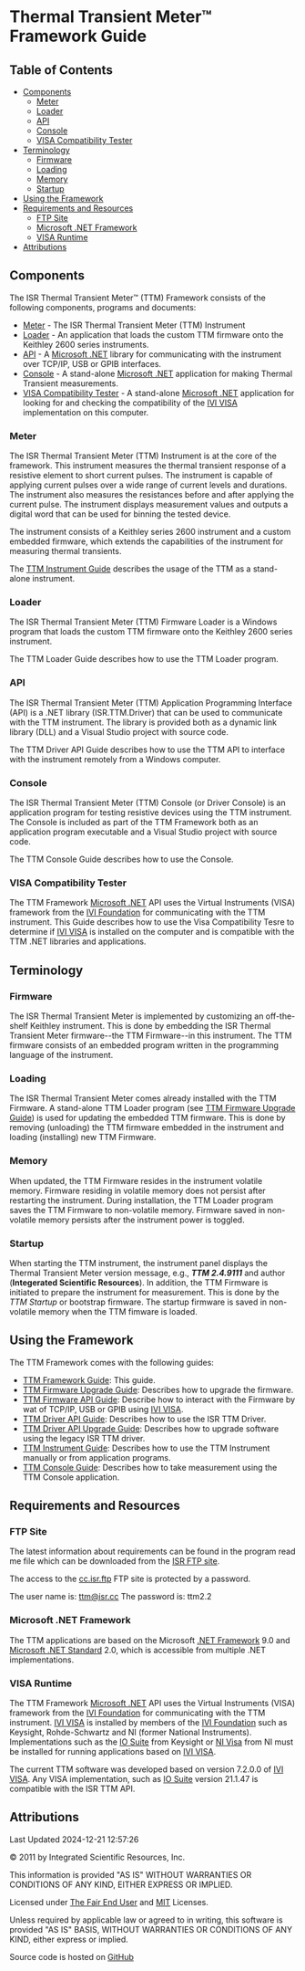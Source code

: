 # Thermal Transient Meter&trade; Framework Guide

## Table of Contents

- [Components](#Components)
  - [Meter](#Meter)
  - [Loader](#Loader)
  - [API](#API)
  - [Console](#Console)
  - [VISA Compatibility Tester](#Visa-Compatibility-Tester)
- [Terminology](#Terminology)
  - [Firmware](#Firmware)
  - [Loading](#Loading)
  - [Memory](#Memory)
  - [Startup](#Startup)
- [Using the Framework](#Using_the_Framework)
- [Requirements and Resources](#Requirements_and_Resources)
  - [FTP Site](#FTP_Site)
  - [Microsoft .NET Framework](#Microsoft_.NET_Framework)
  - [VISA Runtime](#VISA_Runtime)
- [Attributions](#Attributions)

<a name="Components"></a>
## Components

The ISR Thermal Transient Meter&trade; (TTM) Framework consists of the following components, programs and documents:

- [Meter](#Meter) - The ISR Thermal Transient Meter (TTM) Instrument
- [Loader](#Loader) - An application that loads the custom TTM firmware onto the Keithley 2600 series instruments.
- [API](#API) - A [Microsoft .NET] library for communicating with the instrument over TCP/IP, USB or GPIB interfaces.
- [Console](#Console) - A stand-alone [Microsoft .NET] application for making Thermal Transient measurements.
- [VISA Compatibility Tester](#VISA-Compatibility-Tester) - A stand-alone [Microsoft .NET] application for looking for and checking the compatibility of the [IVI VISA] implementation on this computer.

<a name="Meter"></a>
### Meter

The ISR Thermal Transient Meter (TTM) Instrument is at the core of the framework. This instrument measures the thermal transient response of a resistive element to short current pulses. The instrument is capable of applying current pulses over a wide range of current levels and durations. The instrument also measures the resistances before and after applying the current pulse. The instrument displays measurement values and outputs a digital word that can be used for binning the tested device.

The instrument consists of a Keithley series 2600 instrument and a custom embedded firmware, which extends the capabilities of the instrument for measuring thermal transients.

The [TTM Instrument Guide] describes the usage of the TTM as a stand-alone instrument.

<a name="Loader"></a>
### Loader

The ISR Thermal Transient Meter (TTM) Firmware Loader is a Windows program that loads the custom TTM firmware onto the Keithley 2600 series instrument.

The TTM Loader Guide describes how to use the TTM Loader program.

<a name="API"></a>
### API

The ISR Thermal Transient Meter (TTM) Application Programming Interface (API) is a .NET library (ISR.TTM.Driver) that can be used to communicate with the TTM instrument. The library is provided both as a dynamic link library (DLL) and a Visual Studio project with source code.

The TTM Driver API Guide describes how to use the TTM API to interface with the instrument remotely from a Windows computer.

<a name="Console"></a>
### Console

The ISR Thermal Transient Meter (TTM) Console (or Driver Console) is an application program for testing resistive devices using the TTM instrument. The Console is included as part of the TTM Framework both as an application program executable and a Visual Studio project with source code.

The TTM Console Guide describes how to use the Console.

<a name="Visa-Compatibility-Tester"></a>
### VISA Compatibility Tester

The TTM Framework [Microsoft .NET] API uses the Virtual Instruments (VISA) framework from the [IVI Foundation] for communicating with the TTM instrument. This Guide describes how to use the Visa Compatibility Tesre to determine if [IVI VISA] is installed on the computer and is compatible with the TTM .NET libraries and applications. 

<a name="Terminology"></a>
## Terminology

<a name="Firmware"></a>
### Firmware

The ISR Thermal Transient Meter is implemented by customizing an off-the-shelf Keithley instrument. This is done by embedding the ISR Thermal Transient Meter firmware--the TTM Firmware--in this instrument. The TTM firmware consists of an embedded program written in the programming language of the instrument.

<a name="Loading"></a>
### Loading

The ISR Thermal Transient Meter comes already installed with the TTM Firmware. A stand-alone TTM Loader program (see [TTM Firmware Upgrade Guide]) is used for updating the embedded TTM firmware. This is done by removing (unloading) the TTM firmware embedded in the instrument and loading (installing) new TTM Firmware.

<a name="Memory"></a>
### Memory


When updated, the TTM Firmware resides in the instrument volatile memory. Firmware residing in volatile memory does not persist after restarting the instrument. During installation, the TTM Loader program saves the TTM Firmware to non-volatile memory. Firmware saved in non-volatile memory persists after the instrument power is toggled.

<a name="Startup"></a>
### Startup

When starting the TTM instrument, the instrument panel displays the Thermal Transient Meter version message, e.g., ___TTM 2.4.9111___ and author (__Integerated Scientific Resources__). In addition, the TTM Firmware is initiated to prepare the instrument for measurement. This is done by the *TTM Startup* or bootstrap firmware. The startup firmware is saved in non-volatile memory when the TTM fimware is loaded.

<a name="Using_the_Framework"></a>
## Using the Framework

The TTM Framework comes with the following guides:
- [TTM Framework Guide]: This guide.
- [TTM Firmware Upgrade Guide]: Describes how to upgrade the firmware.
- [TTM Firmware API Guide]: Describe how to interact with the Firmware by wat of TCP/IP, USB or GPIB using [IVI VISA].
- [TTM Driver API Guide]: Describes how to use the ISR TTM Driver.
- [TTM Driver API Upgrade Guide]: Describes how to upgrade software using the legacy ISR TTM driver.
- [TTM Instrument Guide]: Describes how to use the TTM Instrument manually or from application programs.
- [TTM Console Guide]: Describes how to take measurement using the TTM Console application.

<a name="Requirements_and_Resources"></a>
## Requirements and Resources

<a name="FTP_Site"></a>
### FTP Site

The latest information about requirements can be found in the program read me file which can be downloaded from the [ISR FTP site].

The access to the [cc.isr.ftp] FTP site is protected by a password.

The user name is: ttm@isr.cc
The password is: ttm2.2

<a name="Microsoft_.NET_Framework"></a>
### Microsoft .NET Framework

The TTM applications are based on the Microsoft [.NET Framework] 9.0 and [Microsoft .NET Standard] 2.0, which is accessible from multiple .NET implementations.

<a name="VISA_Runtime"></a>
### VISA Runtime

The TTM Framework [Microsoft .NET] API uses the Virtual Instruments (VISA) framework from the [IVI Foundation] for communicating with the TTM instrument. [IVI VISA] is installed by members of the [IVI Foundation] such as Keysight, Rohde-Schwartz and NI (former National Instruments). Implementations such as the [IO Suite] from Keysight or [NI Visa] from NI must be installed for running applications based on [IVI VISA].

The current TTM software was developed based on version 7.2.0.0 of [IVI VISA]. Any VISA implementation, such as [IO Suite] version 21.1.47 is compatible with the ISR TTM API.

<a name="Attributions"></a>
## Attributions

Last Updated 2024-12-21 12:57:26

&copy; 2011 by Integrated Scientific Resources, Inc.  

This information is provided "AS IS" WITHOUT WARRANTIES OR CONDITIONS OF ANY KIND, EITHER EXPRESS OR IMPLIED.

Licensed under [The Fair End User] and [MIT] Licenses.

Unless required by applicable law or agreed to in writing, this software is provided "AS IS" BASIS, WITHOUT WARRANTIES OR CONDITIONS OF ANY KIND, either express or implied.

Source code is hosted on [GitHub]

[The Fair End User]: http://www.isr.cc/licenses/Fair%20End%20User%20Use%20License.pdf
[MIT]: http://opensource.org/licenses/MIT
[GitHub]: https://www.github.com/ATECoder
[IVI VISA]: https://www,ivi.org
[IVI FOUNDATION]: https://www,ivi.org
[IO Suite]: https://www.keysight.com/us/en/lib/software-detail/computer-software/io-libraries-suite-downloads-2175637.html
[NI Visa]: http://ftp.ni.com/support/softlib/visa/VISA%20Run-Time%20Engine
[.NET Framework]: https://dotnet.microsoft.com/en-us/download/dotnet/8.0
[ISR FTP Site]: http://bit.ly/aJgNDP
[cc.isr.ftp]: ftp://ftp.isr.cc
[Microsoft .NET]: https://en.wikipedia.org/wiki/.NET_Framework
[Microsoft .NET Standard]: https://learn.microsoft.com/en-us/dotnet/standard/net-standard?tabs=net-standard-1-0
[TTM Framework Guide]: ./TTM%20Framework%20Guide.html
[TTM Firmware Upgrade Guide]: ./TTM%20Firmware%20Upgrade%20Guide.html
[TTM Firmware API Guide]: ./TTM%20Firmware%20API%20Guide.html
[TTM Driver API Guide]: ./TTM%20Driver%20API%20Guide.html
[TTM Driver API Upgrade Guide]: ./TTM%20Driver%20API%20Upgrade%20Guide.html
[TTM Instrument Guide]: ./TTM%20Instrument%20Guide.html
[VISA Compatibility Tester Guide]: ./Visa20Compatibility20Tester%20Guide.html
[TTM Console Guide]: ./TTM%20Console%20Guide.html
